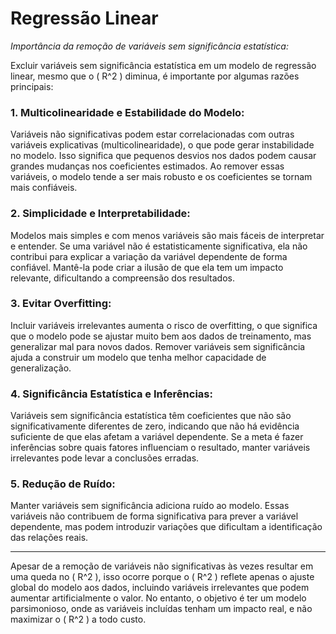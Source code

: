 # Regressão Linear

*Importância da remoção de variáveis sem significância estatística:*

Excluir variáveis sem significância estatística em um modelo de regressão linear, mesmo que o \( R^2 \) diminua, é importante por algumas razões principais:

### 1. **Multicolinearidade e Estabilidade do Modelo:**
   Variáveis não significativas podem estar correlacionadas com outras variáveis explicativas (multicolinearidade), o que pode gerar instabilidade no modelo. Isso significa que pequenos desvios nos dados podem causar grandes mudanças nos coeficientes estimados. Ao remover essas variáveis, o modelo tende a ser mais robusto e os coeficientes se tornam mais confiáveis.

### 2. **Simplicidade e Interpretabilidade:**
   Modelos mais simples e com menos variáveis são mais fáceis de interpretar e entender. Se uma variável não é estatisticamente significativa, ela não contribui para explicar a variação da variável dependente de forma confiável. Mantê-la pode criar a ilusão de que ela tem um impacto relevante, dificultando a compreensão dos resultados.

### 3. **Evitar Overfitting:**
   Incluir variáveis irrelevantes aumenta o risco de overfitting, o que significa que o modelo pode se ajustar muito bem aos dados de treinamento, mas generalizar mal para novos dados. Remover variáveis sem significância ajuda a construir um modelo que tenha melhor capacidade de generalização.

### 4. **Significância Estatística e Inferências:**
   Variáveis sem significância estatística têm coeficientes que não são significativamente diferentes de zero, indicando que não há evidência suficiente de que elas afetam a variável dependente. Se a meta é fazer inferências sobre quais fatores influenciam o resultado, manter variáveis irrelevantes pode levar a conclusões erradas.

### 5. **Redução de Ruído:**
   Manter variáveis sem significância adiciona ruído ao modelo. Essas variáveis não contribuem de forma significativa para prever a variável dependente, mas podem introduzir variações que dificultam a identificação das relações reais.

---

Apesar de a remoção de variáveis não significativas às vezes resultar em uma queda no \( R^2 \), isso ocorre porque o \( R^2 \) reflete apenas o ajuste global do modelo aos dados, incluindo variáveis irrelevantes que podem aumentar artificialmente o valor. No entanto, o objetivo é ter um modelo parsimonioso, onde as variáveis incluídas tenham um impacto real, e não maximizar o \( R^2 \) a todo custo.
